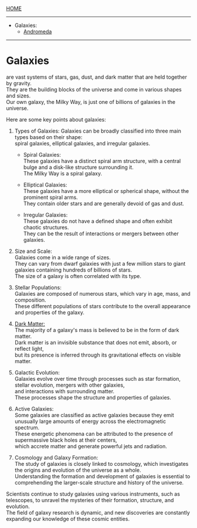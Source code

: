 [HOME](/README.md)

------------------------

- Galaxies:
  - [Andromeda](/assets/docs/universe/space/galaxies/andromeda/readme.md)   

------------------------  

# Galaxies   
  are vast systems of stars, gas, dust, and dark matter that are held together by gravity.    
   They are the building blocks of the universe and come in various shapes and sizes.    
    Our own galaxy, the Milky Way, is just one of billions of galaxies in the universe.   

   Here are some key points about galaxies:

   1. Types of Galaxies: Galaxies can be broadly classified into three main types based on their shape:  
       spiral galaxies, elliptical galaxies, and irregular galaxies.  
       
       - Spiral Galaxies:   
          These galaxies have a distinct spiral arm structure, with a central bulge and a disk-like structure surrounding it.   
           The Milky Way is a spiral galaxy.   
 
       - Elliptical Galaxies:   
          These galaxies have a more elliptical or spherical shape, without the prominent spiral arms.   
           They contain older stars and are generally devoid of gas and dust.  

       - Irregular Galaxies:   
          These galaxies do not have a defined shape and often exhibit chaotic structures.     
           They can be the result of interactions or mergers between other galaxies.   

   2. Size and Scale:   
       Galaxies come in a wide range of sizes.   
        They can vary from dwarf galaxies with just a few million stars to giant galaxies containing hundreds of billions of stars.    
         The size of a galaxy is often correlated with its type.   

   3. Stellar Populations:    
       Galaxies are composed of numerous stars, which vary in age, mass, and composition.    
        These different populations of stars contribute to the overall appearance and properties of the galaxy.    

   4. [Dark Matter:](/assets/docs/universe/space/dark-matter/readme.md)    
       The majority of a galaxy's mass is believed to be in the form of dark matter.   
        Dark matter is an invisible substance that does not emit, absorb, or reflect light,     
         but its presence is inferred through its gravitational effects on visible matter.   

   5. Galactic Evolution:    
       Galaxies evolve over time through processes such as star formation, stellar evolution, mergers with other galaxies,   
        and interactions with surrounding matter.    
         These processes shape the structure and properties of galaxies.   

   6. Active Galaxies:    
       Some galaxies are classified as active galaxies because they emit unusually large amounts of energy across the electromagnetic spectrum.    
        These energetic phenomena can be attributed to the presence of supermassive black holes at their centers,   
         which accrete matter and generate powerful jets and radiation.   

   7. Cosmology and Galaxy Formation:   
       The study of galaxies is closely linked to cosmology, which investigates the origins and evolution of the universe as a whole.    
        Understanding the formation and development of galaxies is essential to comprehending the larger-scale structure and history of the universe.   

Scientists continue to study galaxies using various instruments, such as telescopes, to unravel the mysteries of their formation, structure, and evolution.    
 The field of galaxy research is dynamic, and new discoveries are constantly expanding our knowledge of these cosmic entities.   
